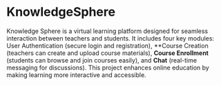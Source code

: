 # KnowledgeSphere
Knowledge Sphere is a virtual learning platform designed for seamless interaction between teachers and students. It includes four key modules: User Authentication (secure login and registration), **Course Creation (teachers can create and upload course materials), **Course Enrollment** (students can browse and join courses easily), and **Chat** (real-time messaging for discussions). This project enhances online education by making learning more interactive and accessible.
